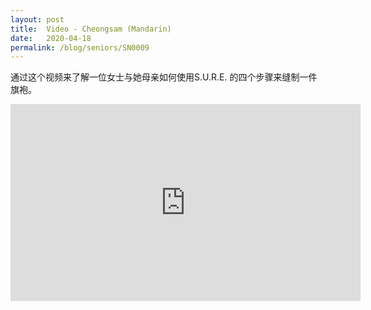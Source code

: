 ```yaml
---
layout: post
title:  Video - Cheongsam (Mandarin)
date:   2020-04-18
permalink: /blog/seniors/SN0009
---
```


通过这个视频来了解一位女士与她母亲如何使用S.U.R.E. 的四个步骤来缝制一件旗袍。

<iframe width="560" height="315" src="https://www.youtube.com/embed/NGz3NVhSXxA" frameborder="0" allow="accelerometer; autoplay; encrypted-media; gyroscope; picture-in-picture" allowfullscreen></iframe>